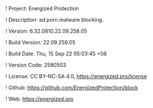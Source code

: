 ! Project: Energized Protection

! Description: ad.porn.malware blocking.

! Version: 6.32.0810.22.09.258.05

! Build Version: 22.09.258.05

! Build Date: Thu, 15 Sep 22 05:03:45 +06

! Version Code: 2580503

! License: CC BY-NC-SA 4.0, https://energized.pro/license

! Github: https://github.com/EnergizedProtection/block

! Web: https://energized.pro
